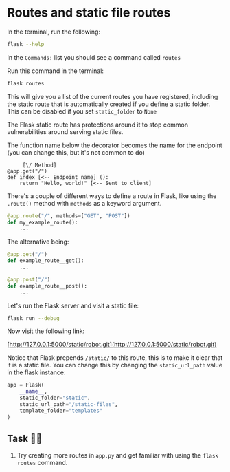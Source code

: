 # Routes and static file routes

In the terminal, run the following:

```bash
flask --help
```

In the `Commands:` list you should see a command called `routes`

Run this command in the terminal:

```bash
flask routes
```

This will give you a list of the current routes you have registered, including
the static route that is automatically created if you define a static folder.
This can be disabled if you set `static_folder` to `None`

The Flask static route has protections around it to stop common
vulnerabilities around serving static files.

The function name below the decorator becomes the name for the endpoint
(you can change this, but it's not common to do)

```text
     [\/ Method]
@app.get("/")
def index [<-- Endpoint name] ():
    return "Hello, world!" [<-- Sent to client]
```

There's a couple of different ways to define a route in Flask, like using the
`.route()` method with `methods` as a keyword argument.

```Python
@app.route("/", methods=["GET", "POST"])
def my_example_route():
    ...
```

The alternative being:

```Python
@app.get("/")
def example_route__get():
    ...

@app.post("/")
def example_route__post():
    ...
```

Let's run the Flask server and visit a static file:

```bash
flask run --debug
```

Now visit the following link:

[http://127.0.0.1:5000/static/robot.git](http://127.0.0.1:5000/static/robot.git)

Notice that Flask prepends `/static/` to this route, this is to make it clear
that it is a static file. You can change this by changing the `static_url_path`
value in the flask instance:

```Python
app = Flask(
    __name__,
    static_folder="static",
    static_url_path="/static-files",
    template_folder="templates"
)
```

## Task 👷‍♂️

1. Try creating more routes in `app.py` and get familiar with using the
   `flask routes` command.